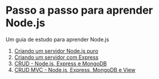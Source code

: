 # Passo a passo para aprender Node.js

Um guia de estudo para aprender Node.js

1. [Criando um servidor Node.js puro](https://github.com/rodrigozan/nodejs-passo-a-passo/tree/servidor-node-puro)
2. [Criando um servidor com Express](https://github.com/rodrigozan/nodejs-passo-a-passo/tree/servidor-node-express)
3. [CRUD - Node.js, Express e MongoDB](https://github.com/rodrigozan/nodejs-passo-a-passo/tree/crud-express-mongodb) 
4. [CRUD MVC - Node.js, Express, MongoDB e View](https://github.com/rodrigozan/nodejs-passo-a-passo/tree/crud-node-mvc-ejs) 

